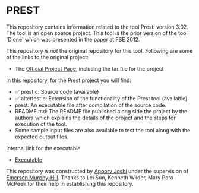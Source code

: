 # PREST

This repository contains information related to the tool Prest: version 3.02. The tool is an open source project. This tool is the prior version of the tool 'Dione' which was presented in the [paper](http://dl.acm.org/citation.cfm?doid=2393596.2393619) at FSE 2012.

This repository <i>is not</i> the original repository for this tool. Following are some of the links to the original project:

* The [Official Project Page](http://fisher.utstat.toronto.edu/sun/Software/Prest/prest3.02/), including the tar file for the project

In this repository, for the Prest project you will find:

* :white_check_mark: prest.c:      Source code (available)
* :white_check_mark: altertest.c:  Extension of the functionality of the Prest tool (available).
* prest:        An executable file after compilation of the source code.
* README.md:    The README file published along side the project by the authors which explains the details of the project and the steps for execution of the tool.
* Some sample input files are also available to test the tool along with the expected output files.

Internal link for the executable
* [Executable](https://github.com/SoftwareEngineeringToolDemos/FSE-2012-Prest-Version-of-Dione/blob/master/prest_3_02/prest.solaris)

This repository was constructed by [Apoorv Joshi](https://github.com/apoorv-vijay-joshi) under the supervision of [Emerson Murphy-Hill](https://github.com/CaptainEmerson). Thanks to Lei Sun, Kenneth Wilder,  Mary Para McPeek for their help in establishing this repository.
